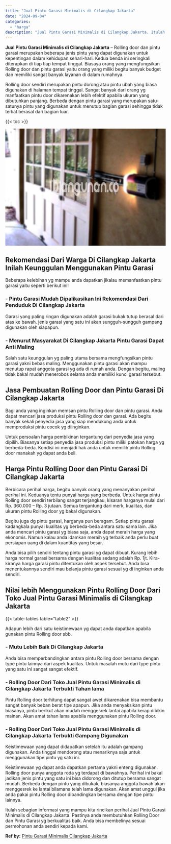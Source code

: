 ```yaml
---
title: "Jual Pintu Garasi Minimalis di Cilangkap Jakarta"
date: "2024-09-04"
categories: 
  - "harga"
description: "Jual Pintu Garasi Minimalis di Cilangkap Jakarta. Itulah sebagian informasi yang mampu kita rincikan perihal Jual Pintu Garasi Minimalis di Cilangkap Jakarta..."
---
```


**Jual Pintu Garasi Minimalis di Cilangkap Jakarta** – Rolling door dan pintu garasi merupakan beberapa jenis pintu yang dapat digunakan untuk kepentingan dalam kehidupan sehari-hari. Kedua benda ini seringkali diterapkan di tiap tiap tempat tinggal. Biasaya orang yang mengfungsikan Rolling door dan pintu garasi yaitu orang yang miliki begitu banyak budget dan memiliki sangat banyak layanan di dalam rumahnya.

Rolling door sendiri merupakan pintu dorong atau pintu ubah yang biasa digunakan di halaman tempat tinggal. Sangat banyak dari orang yg manfaatkan pintu door dikarenakan lebih efektif apabila ukuran yang dibutuhkan panjang. Berbeda dengan pintu garasi yang merupakan satu-satunya pintu yang digunakan untuk menutup bagian garasi sehingga tidak terliat berasal dari bagian luar.

{{< toc >}}

![Jual Pintu Garasi Minimalis di Cilangkap Jakarta](/images/pintu-garasi-04.png)

## Rekomendasi Dari Warga Di Cilangkap Jakarta Inilah Keunggulan Menggunakan Pintu Garasi

Beberapa kelebihan yg mampu anda dapatkan jikalau memanfaatkan pintu garasi yaitu seperti berikut ini!

### \- Pintu Garasi Mudah Dipalikasikan Ini Rekomendasi Dari Penduduk Di Cilangkap Jakarta

Garasi yang paling ringan digunakan adalah garasi bukak tutup berasal dari atas ke bawah. jenis garasi yang satu ini akan sungguh-sungguh gampang digunakan oleh siapapun.

### \- Menurut Masyarakat Di Cilangkap Jakarta Pintu Garasi Dapat Anti Maling

Salah satu keunggulan yg paling utama bersama mengfungsikan pintu garasi yakni bebas maling. Menggunakan pintu garasi akan mampu menutup rapat anggota garasi yg ada di rumah anda. Dengan begitu, maling tidak bakal mudah menerobos selama anda memiliki kunci garasi tersebut.

## Jasa Pembuatan Rolling Door dan Pintu Garasi Di Cilangkap Jakarta

Bagi anda yang inginkan memsan pintu Rolling door dan pintu garasi. Anda dapat mencari jasa produksi pintu Rolling door dan garasi. Ada begitu banyak sekali penyedia jasa yang siap mendukung anda untuk memproduksi pintu cocok yg diinginkan.

Untuk persoalan harga pembikinan tergantung dari penyedia jasa yang dipilih. Biasanya setiap penyedia jasa produksi pintu miliki patokan harga yg berbeda-beda. Kondisi ini menjadi hak anda untuk memilih pintu Rolling door manakah yg dapat anda beli.

## Harga Pintu Rolling Door dan Pintu Garasi Di Cilangkap Jakarta

Berbicara perihal harga, begitu banyak orang yang menanyakan perihal perihal ini. Keduanya tentu punyai harga yang berbeda. Untuk harga pintu Rolling door sendiri terbilang sangat terjangkau, kisaran harganya mulai dari Rp. 360.000 – Rp. 3 jutaan. Semua tergantung dari merk, kualitas, dan ukuran pintu Rolling door yg bakal digunakan.

Begitu juga dg pintu garasi, harganya pun beragam. Setiap pintu garasi kadangkala punyai kualitas yg berbeda-beda antara satu sama lain. Jika anda mencari pintu garasi yg biasa saja, anda dapat meraih harga yang ekonomis. Namun kalau anda idamkan meraih yg terbaik anda perlu buat persiapan uang di dalam kuantitas yang besar.

Anda bisa pilih sendiri tentang pintu garasi yg dapat dibuat. Kurang lebih harga normal garasi bersama dengan kualitas sedang adalah Rp. 1jt. Kira-kiranya harga garasi pintu ditentukan oleh aspek tersebut. Anda bisa menentukannya sendiri mau belanja pintu garasi sesuai yg di inginkan anda sendiri.

## Nilai lebih Menggunakan Pintu Rolling Door Dari Toko Jual Pintu Garasi Minimalis di Cilangkap Jakarta

{{< table-tables table="table2" >}}

Adapun lebih dari satu keistimewaan yg dapat anda dapatkan apabila gunakan pintu Rolling door sbb.

### \- Mutu Lebih Baik Di Cilangkap Jakarta

Anda bisa memperbandingkan antara pintu Rolling door bersama dengan type pintu lainnya dari aspek kualitas. Untuk masalah mutu dari type pintu yang satu ini sangat sangat efektif.

### \- Rolling Door Dari Toko Jual Pintu Garasi Minimalis di Cilangkap Jakarta Terbukti Tahan lama

Pintu Rolling door terhitung dapat sangat awet dikarenakan bisa membantu sangat banyak beban berat tipe apapun. Jika anda menyaksikan pintu biasanya, pintu berikut akan mudah menggesrek lantai apabila kerap dibikin mainan. Akan amat tahan lama apabila menggunakan pintu Rolling door.

### \- Rolling Door Dari Toko Jual Pintu Garasi Minimalis di Cilangkap Jakarta Terbukti Gampang Digunakan

Keistimewaan yang dapat didapatkan setelah itu adalah gampang digunakan. Anda tinggal mendorong atau menariknya saja untuk menggunakan tipe pintu yg satu ini.

Keistimewaan yg dapat anda dapatkan pertama yakni enteng digunakan. Rolling door punya anggota roda yg terdapat di bawahnya. Perihal ini bakal jadikan jenis pintu yang satu ini bisa didorong dan ditutup bersama sangat mudah. Berbeda dengan pintu yang dibukak, biasanya anggota bawah akan menggesrek ke lantai bilamana telah lama digunakan. Akan amat unggul jika anda pakai pintu Rolling door dibandingkan bersama dengan tipe pintu lainnya.

Itulah sebagian informasi yang mampu kita rincikan perihal Jual Pintu Garasi Minimalis di Cilangkap Jakarta. Pastinya anda membutuhkan Rolling Door dan Pintu Garasi yg berkualitas baik. Anda bisa membelinya sesuai permohonan anda sendiri kepada kami.

**Ref by:** [Pintu Garasi Minimalis Cilangkap Jakarta](https://id.wikipedia.org/wiki/Pintu)
